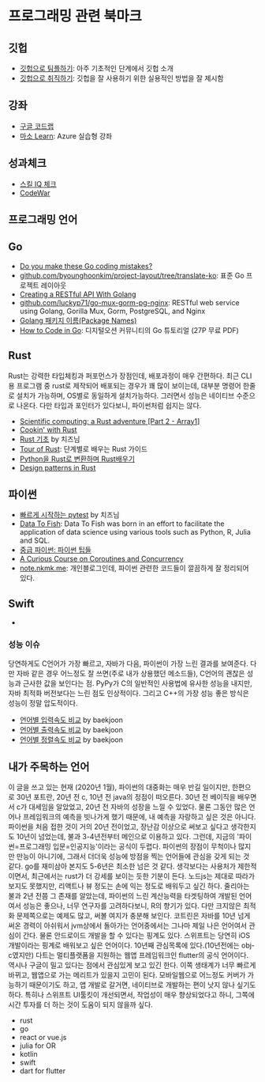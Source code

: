 # 프로그래밍 관련 북마크

## 깃헙

* [깃헙으로 팀플하기](https://www.slideshare.net/nexusz99/github-64532279): 아주 기초적인 단계에서 깃헙 소개
* [깃헙으로 취직하기](https://sujinlee.me/professional-github/): 깃헙을 잘 사용하기 위한 실용적인 방법을 잘 제시함

## 강좌

* [구글 코드랩](https://codelabs.developers.google.com)
* [마소 Learn](https://docs.microsoft.com/en-us/learn/): Azure 실습형 강좌

## 성과체크

* [스킬 IQ 체크](https://www.pluralsight.com/)
* [CodeWar](https://www.codewars.com/)

## 프로그래밍 언어

## Go

* [Do you make these Go coding mistakes?](https://yourbasic.org/golang/gotcha/)
* [github.com/byounghoonkim/project-layout/tree/translate-ko](https://github.com/byounghoonkim/project-layout/tree/translate-ko): 표준 Go 프로젝트 레이아웃
* [Creating a RESTful API With Golang](https://tutorialedge.net/golang/creating-restful-api-with-golang/)
* [github.com/luckyp71/go-mux-gorm-pg-nginx](https://github.com/luckyp71/go-mux-gorm-pg-nginx): RESTful web service using Golang, Gorilla Mux, Gorm, PostgreSQL, and Nginx
* [Golang 패키지 이름(Package Names)](https://byounghoonkim.github.io/posts/golang-package-names/)
* [How to Code in Go](https://www.digitalocean.com/community/books/how-to-code-in-go-ebook): 디지털오션 커뮤니티의 Go 튜토리얼 (27P 무료 PDF)

## Rust

Rust는 강력한 타입체킹과 퍼포먼스가 장점인데, 배포과정이 매우 간편하다. 최근 CLI용 프로그램 중 rust로 제작되어 배포되는 경우가 꽤 많이 보이는데, 대부분 명령어 한줄로 설치가 가능하며, OS별로 동일하게 설치가능하다. 그러면서 성능은 네이티브 수준으로 나온다. 다만 타입과 포인터가 있다보니, 파이썬처럼 쉽지는 않다.

* [Scientific computing: a Rust adventure [Part 2 - Array1]](https://www.lpalmieri.com/posts/2019-04-07-scientific-computing-a-rust-adventure-part-2-array1/)
* [Cookin' with Rust](https://rust-lang-nursery.github.io/rust-cookbook/)
* [Rust 기초](https://jiyeonseo.github.io/2020/03/07/start-rust/) by 치즈님
* [Tour of Rust](https://tourofrust.com/): 단계별로 배우는 Rust 가이드
* [Python을 Rust로 변환하며 Rust배우기](https://news.hada.io/topic?id=2563)
* [Design patterns in Rust](https://rust-unofficial.github.io/patterns/)

## 파이썬

* [빠르게 시작하는 pytest](https://jiyeonseo.github.io/2020/03/10/pytest/) by 치즈님
* [Data To Fish](https://datatofish.com/): Data To Fish was born in an effort to facilitate the application of data science using various tools such as Python, R, Julia and SQL.
* [중급 파이썬: 파이썬 팁들](https://ddanggle.gitbooks.io/interpy-kr/content/)
* [A Curious Course on Coroutines and Concurrency](http://www.dabeaz.com/coroutines/Coroutines.pdf)
* [note.nkmk.me](https://note.nkmk.me/en/): 개인블로그인데, 파이썬 관련한 코드들이 깔끔하게 잘 정리되어 있다.

## Swift

* [](https://www.hackingwithswift.com/)

### 성능 이슈

당연하게도 C언어가 가장 빠르고, 자바가 다음, 파이썬이 가장 느린 결과를 보여준다. 다만 자바 같은 경우 어느정도 잘 쓰면(주로 내가 상용했던 메소드들), C언어의 괜찮은 성능과 근사한 값을 보인다는 점. PyPy가 C의 일반적인 사용법에 유사한 성능을 내지만, 자바 최적화 버전보다는 느린 점도 인상적이다. 그리고 C++의 가장 성능 좋은 방식은 성능이 정말 압도적이다.

* [언어별 입력속도 비교](https://www.acmicpc.net/blog/view/56) by baekjoon
* [언어별 출력속도 비교](https://www.acmicpc.net/blog/view/57) by baekjoon
* [언어별 정렬속도 비교](https://www.acmicpc.net/blog/view/58) by baekjoon

## 내가 주목하는 언어

이 글을 쓰고 있는 현재 (2020년 1월), 파이썬의 대중화는 매우 반길 일이지만, 한편으로 30년 포트란, 20년 전 c, 10년 전 java의 정점이 떠오른다. 30년 전 베이직을 배우면서 c가 대세임을 알았었고, 20년 전 자바의 성장을 느낄 수 있었다. 물론 그동안 많은 언어나 프레임워크의 예측을 빗나가게 했기 때문에, 내 예측을 자랑하고 싶은 것은 아니다. 파이썬을 처음 접한 것이 거의 20년 전이었고, 장난감 이상으로 써보고 싶다고 생각한지도 10년이 넘었는데, 불과 3-4년전부터 메인으로 이용하고 있다.
그런데, 지금의 '파이썬=프로그래밍 입문=인공지능'이라는 공식이 두렵다. 파이썬의 장점이 무척이나 많지만 만능이 아니기에, 그래서 더더욱 성능에 방점을 찍는 언어들에 관심을 갖게 되는 것 같다. go를 재미삼아 본지도 5-6년은 최소한 넘은 것 같다. 생각보다는 사용처가 제한적이면서, 최근에서는 rust가 더 강세를 보이는 듯한 기분이 든다.
노드js는 제대로 따라가보지도 못했지만, 리액트나 뷰 정도는 손에 익는 정도로 배워두고 싶긴 하다.
줄리아는 불과 2년 전쯤 그 존재를 알았는데, 파이썬의 느린 계산능력을 타겟팅하여 개발된 언어여서 성능은 좋으나, 너무 연구자를 고려하다보니, R의 향기가 있다. 다만 크지않은 최적화 문제쪽으로는 예제도 많고, 써볼 여지가 충분해 보인다.
코트린은 자바를 10년 넘게 써온 경력이 아쉬워서 jvm상에서 돌아가는 언어중에서는 그나마 제일 나은 언어여서 관심이 간다. 물론 안드로이드 개발을 할 수 있다는 핑계도 있다.
스위프트는 당연히 iOS 개발이라는 핑계로 배워보고 싶은 언어이다. 10년째 관심목록에 있다.(10년전에는 obj-c였지만)
다트는 멀티플랫폼을 지원하는 웹앱 프레임워크인 flutter의 공식 언어이다. 역시나 구글이 밀고 있다는 점에서 관심있게 보고 있긴 한다. 이쪽 생태계가 너무 빠르게 바뀌고, 웹앱으로 가는 메리트가 있을지 고민이 된다. 모바일웹으로 어느정도 커버가 가능하기 때문이기도 하고, 앱 개발로 갈거면, 네이티브로 개발하는 편이 낫지 않나 싶기도 하다. 특히나 스위프트 UI툴킷이 개선되면서, 작업성이 매우 향상되었다고 하니, 그쪽에 시간 투자를 더 하는 것이 도움이 되지 않을까 싶다.

* rust
* go
* react or vue.js
* julia for OR
* kotlin
* swift
* dart for flutter

<vue-disqus/>
